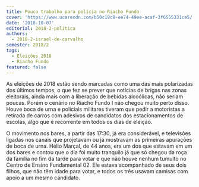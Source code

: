 ```yaml
---
title: Pouco trabalho para polícia no Riacho Fundo
cover: 'https://www.ucarecdn.com/b50c19c8-ee74-49ee-acaf-3f6555331ce5/'
date: '2018-10-07'
editorial: 2018-2-politica
authors:
  - 2018-2-israel-de-carvalho
semester: 2018/2
tags:
  - Eleições 2018
  - Riacho Fundo
featured: false
---
```

As eleições de 2018 estão sendo marcadas como uma das mais polarizadas dos últimos tempos, o que fez se prever que notícias de brigas nas zonas eleitorais, ainda mais com a liberação de bebidas alcoólicas, não seriam poucas. Porém o cenário no Riacho Fundo I não chegou muito perto disso. Houve boca de urna e policiais militares tiveram que pedir a motoristas a retirada de carros com adesivos de candidatos dos estacionamentos de escolas, algo que é recorrente em todos os dias de eleição.

O movimento nos bares, a partir das 17:30, já era considerável, e televisões ligadas nos canais que projetavam ou já mostravam as primeiras apurações de boca de urna. Hélio Marçal, de 44 anos, era um dos que estavam em um dos bares e contou que o dia foi muito tranquilo já que só chegou da roça da família no fim da tarde para votar e que não houve nenhum tumulto no Centro de Ensino Fundamental 02. Ele estava acompanhado de seus dois filhos, que não têm idade para votar, e todos os três usavam camisas com apoio a um mesmo candidato.
